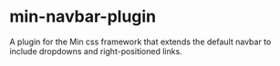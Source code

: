 min-navbar-plugin
=================

A plugin for the Min css framework that extends the default navbar to include dropdowns and right-positioned links.
